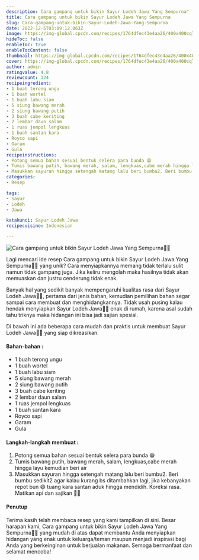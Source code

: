 ```yaml
---
description: Cara gampang untuk bikin Sayur Lodeh Jawa Yang Sempurna"
title: Cara gampang untuk bikin Sayur Lodeh Jawa Yang Sempurna
slug: Cara-gampang-untuk-bikin-Sayur-Lodeh-Jawa-Yang-Sempurna
date: 2022-12-5T03:09:12.063Z
image: https://img-global.cpcdn.com/recipes/1764dfec43e4aa26/400x400cq70/photo.jpg
hideToc: false
enableToc: true
enableTocContent: false
thumbnail: https://img-global.cpcdn.com/recipes/1764dfec43e4aa26/400x400cq70/photo.jpg
cover: https://img-global.cpcdn.com/recipes/1764dfec43e4aa26/400x400cq70/photo.jpg
author: admin
ratingvalue: 4.8
reviewcount: 124
recipeingredient:
- 1 buah terong ungu
- 1 buah wortel
- 1 buah labu siam
- 5 siung bawang merah
- 2 siung bawang putih
- 3 buah cabe keriting
- 2 lembar daun salam
- 1 ruas jempol lengkuas
- 1 buah santan kara
- Royco sapi
- Garam
- Gula
recipeinstructions:
- Potong semua bahan sesuai bentuk selera para bunda 😁
- Tumis bawang putih, bawang merah, salam, lengkuas,cabe merah hingga layu kemudian beri air
- Masukkan sayuran hingga setengah matang lalu beri bumbu2. Beri bumbu sedikit2 agar kalau kurang bs ditambahkan lagi, jika kebanyakan repot bun 😄 tuang kara santan aduk hingga mendidih. Koreksi rasa. Matikan api dan sajikan 👌🏿
categories:
- Resep

tags:
- Sayur
- Lodeh
- Jawa

katakunci: Sayur Lodeh Jawa
recipecuisine: Indonesian

---
```


![Cara gampang untuk bikin Sayur Lodeh Jawa Yang Sempurna👩‍🍳](https://img-global.cpcdn.com/recipes/1764dfec43e4aa26/400x400cq70/photo.jpg)

Lagi mencari ide resep Cara gampang untuk bikin Sayur Lodeh Jawa Yang Sempurna👩‍🍳 yang unik? Cara menyiapkannya memang tidak terlalu sulit namun tidak gampang juga. Jika keliru mengolah maka hasilnya tidak akan memuaskan dan justru cenderung tidak enak.

Banyak hal yang sedikit banyak mempengaruhi kualitas rasa dari Sayur Lodeh Jawa👩‍🍳, pertama dari jenis bahan, kemudian pemilihan bahan segar sampai cara membuat dan menghidangkannya. Tidak usah pusing kalau hendak menyiapkan Sayur Lodeh Jawa👩‍🍳 enak di rumah, karena asal sudah tahu triknya maka hidangan ini bisa jadi sajian spesial.

Di bawah ini ada beberapa cara mudah dan praktis untuk membuat Sayur Lodeh Jawa👩‍🍳 yang siap dikreasikan.

<!--inarticleads1-->

#### Bahan-bahan :

- 1 buah terong ungu
- 1 buah wortel
- 1 buah labu siam
- 5 siung bawang merah
- 2 siung bawang putih
- 3 buah cabe keriting
- 2 lembar daun salam
- 1 ruas jempol lengkuas
- 1 buah santan kara
- Royco sapi
- Garam
- Gula

<!--inarticleads2-->

#### Langkah-langkah membuat :

1. Potong semua bahan sesuai bentuk selera para bunda 😁
1. Tumis bawang putih, bawang merah, salam, lengkuas,cabe merah hingga layu kemudian beri air
1. Masukkan sayuran hingga setengah matang lalu beri bumbu2. Beri bumbu sedikit2 agar kalau kurang bs ditambahkan lagi, jika kebanyakan repot bun 😄 tuang kara santan aduk hingga mendidih. Koreksi rasa. Matikan api dan sajikan 👌🏿

#### Penutup

Terima kasih telah membaca resep yang kami tampilkan di sini. Besar harapan kami, Cara gampang untuk bikin Sayur Lodeh Jawa Yang Sempurna👩‍🍳 yang mudah di atas dapat membantu Anda menyiapkan hidangan yang enak untuk keluarga/teman maupun menjadi inspirasi bagi Anda yang berkeinginan untuk berjualan makanan. Semoga bermanfaat dan selamat mencoba!